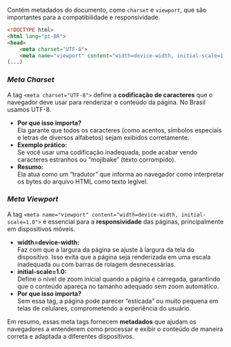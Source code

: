 Contém metadados do documento, como `charset` e `viewport`, que são importantes para a compatibilidade e responsividade.
```HTML
<!DOCTYPE html>
<html lang="pt-BR">
<head>
    <meta charset="UTF-8">
    <meta name="viewport" content="width=device-width, initial-scale=1.0">
(...)
```
### *Meta Charset*

A tag `<meta charset="UTF-8">` define a **codificação de caracteres** que o navegador deve usar para renderizar o conteúdo da página. No Brasil usamos UTF-8.

- **Por que isso importa?**  
    Ela garante que todos os caracteres (como acentos, símbolos especiais e letras de diversos alfabetos) sejam exibidos corretamente.
- **Exemplo prático:**  
    Se você usar uma codificação inadequada, pode acabar vendo caracteres estranhos ou “mojibake” (texto corrompido).
- **Resumo:**  
    Ela atua como um “tradutor” que informa ao navegador como interpretar os bytes do arquivo HTML como texto legível.

### *Meta Viewport*

A tag `<meta name="viewport" content="width=device-width, initial-scale=1.0">` é essencial para a **responsividade** das páginas, principalmente em dispositivos móveis.

- **width=device-width:**  
    Faz com que a largura da página se ajuste à largura da tela do dispositivo. Isso evita que a página seja renderizada em uma escala inadequada ou com barras de rolagem desnecessárias.
- **initial-scale=1.0:**  
    Define o nível de zoom inicial quando a página é carregada, garantindo que o conteúdo apareça no tamanho adequado sem zoom automático.
- **Por que isso importa?**  
    Sem essa tag, a página pode parecer “esticada” ou muito pequena em telas de celulares, comprometendo a experiência do usuário.

Em resumo, essas meta tags fornecem **metadados** que ajudam os navegadores a entenderem como processar e exibir o conteúdo de maneira correta e adaptada a diferentes dispositivos.